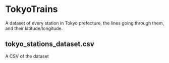 # TokyoTrains
A dataset of every station in Tokyo prefecture, the lines going through them, and their latitude/longitude.

## tokyo_stations_dataset.csv
A CSV of the dataset

